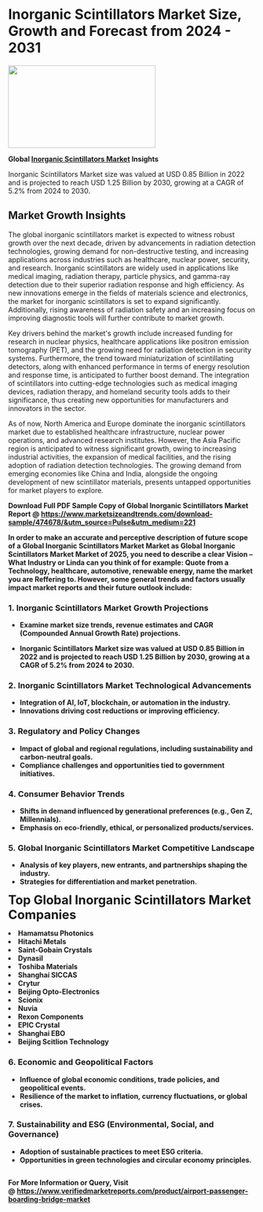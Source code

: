<H1>Inorganic Scintillators Market Size, Growth and Forecast from 2024 - 2031</H1><img class="aligncenter size-medium wp-image-584254" src="https://thirdeyenews.in/wp-content/uploads/2024/09/Global-Market-Research-300x168.jpeg" alt="" width="300" height="168" /><p><strong>Global&nbsp;<a href="https://www.marketsizeandtrends.com/download-sample/474678/&amp;utm_source=Pulse&amp;utm_medium=221">Inorganic Scintillators Market</a> Insights</strong></p><p>Inorganic Scintillators Market size was valued at USD 0.85 Billion in 2022 and is projected to reach USD 1.25 Billion by 2030, growing at a CAGR of 5.2% from 2024 to 2030.</p><p><h2>Market Growth Insights</h2> <p>The global inorganic scintillators market is expected to witness robust growth over the next decade, driven by advancements in radiation detection technologies, growing demand for non-destructive testing, and increasing applications across industries such as healthcare, nuclear power, security, and research. Inorganic scintillators are widely used in applications like medical imaging, radiation therapy, particle physics, and gamma-ray detection due to their superior radiation response and high efficiency. As new innovations emerge in the fields of materials science and electronics, the market for inorganic scintillators is set to expand significantly. Additionally, rising awareness of radiation safety and an increasing focus on improving diagnostic tools will further contribute to market growth.</p> <p><strong></strong></p> <p>Key drivers behind the market's growth include increased funding for research in nuclear physics, healthcare applications like positron emission tomography (PET), and the growing need for radiation detection in security systems. Furthermore, the trend toward miniaturization of scintillating detectors, along with enhanced performance in terms of energy resolution and response time, is anticipated to further boost demand. The integration of scintillators into cutting-edge technologies such as medical imaging devices, radiation therapy, and homeland security tools adds to their significance, thus creating new opportunities for manufacturers and innovators in the sector.</p> <p>As of now, North America and Europe dominate the inorganic scintillators market due to established healthcare infrastructure, nuclear power operations, and advanced research institutes. However, the Asia Pacific region is anticipated to witness significant growth, owing to increasing industrial activities, the expansion of medical facilities, and the rising adoption of radiation detection technologies. The growing demand from emerging economies like China and India, alongside the ongoing development of new scintillator materials, presents untapped opportunities for market players to explore.</p> <p><strong></p><p><span class=""><strong>Download Full PDF Sample Copy of Global Inorganic Scintillators Market Report</strong> @ <a href="https://www.marketsizeandtrends.com/download-sample/474678/&amp;utm_source=Pulse&amp;utm_medium=221" target="_blank">https://www.marketsizeandtrends.com/download-sample/474678/&amp;utm_source=Pulse&amp;utm_medium=221</a></span></p><p>In order to make an accurate and perceptive description of future scope of a Global&nbsp;Inorganic Scintillators Market Market as Global&nbsp;Inorganic Scintillators Market Market of 2025, you need to describe a clear Vision &ndash; What Industry or Linda can you think of for example: Quote from a Technology, healthcare, automotive, renewable energy, name the market you are Reffering to. However, some general trends and factors usually impact market reports and their future outlook include:</p><h3>1.&nbsp;<strong>Inorganic Scintillators Market Growth Projections</strong></h3><ul><li>Examine market size trends, revenue estimates and CAGR (Compounded Annual Growth Rate) projections.</li><li><p>Inorganic Scintillators Market size was valued at USD 0.85 Billion in 2022 and is projected to reach USD 1.25 Billion by 2030, growing at a CAGR of 5.2% from 2024 to 2030.</p></li></ul><h3>2.&nbsp;<strong>Inorganic Scintillators Market Technological Advancements</strong></h3><ul><li>Integration of AI, IoT, blockchain, or automation in the industry.</li><li>Innovations driving cost reductions or improving efficiency.</li></ul><h3>3.&nbsp;<strong>Regulatory and Policy Changes</strong></h3><ul><li>Impact of global and regional regulations, including sustainability and carbon-neutral goals.</li><li>Compliance challenges and opportunities tied to government initiatives.</li></ul><h3>4.&nbsp;<strong>Consumer Behavior Trends</strong></h3><ul><li>Shifts in demand influenced by generational preferences (e.g., Gen Z, Millennials).</li><li>Emphasis on eco-friendly, ethical, or personalized products/services.</li></ul><h3>5.&nbsp;<strong>Global Inorganic Scintillators Market Competitive Landscape</strong></h3><ul><li>Analysis of key players, new entrants, and partnerships shaping the industry.</li><li>Strategies for differentiation and market penetration.</li></ul><p data-pm-slice="1 1 []"><span style="color: inherit; font-family: inherit; font-size: 25px;">Top Global Inorganic Scintillators Market Companies</span></p><div class="" data-test-id=""><p><li>Hamamatsu Photonics</li><li> Hitachi Metals</li><li> Saint-Gobain Crystals</li><li> Dynasil</li><li> Toshiba Materials</li><li> Shanghai SICCAS</li><li> Crytur</li><li> Beijing Opto-Electronics</li><li> Scionix</li><li> Nuvia</li><li> Rexon Components</li><li> EPIC Crystal</li><li> Shanghai EBO</li><li> Beijing Scitlion Technology</li></p></div><h3>6.&nbsp;<strong>Economic and Geopolitical Factors</strong></h3><ul><li>Influence of global economic conditions, trade policies, and geopolitical events.</li><li>Resilience of the market to inflation, currency fluctuations, or global crises.</li></ul><h3>7.&nbsp;<strong>Sustainability and ESG (Environmental, Social, and Governance)</strong></h3><ul><li>Adoption of sustainable practices to meet ESG criteria.</li><li>Opportunities in green technologies and circular economy principles.</li></ul><h2><strong style="font-size: 14px;">For More Information or Query, Visit @&nbsp;</strong><a style="background-color: #ffffff; font-size: 14px;" href="https://www.marketsizeandtrends.com/report/inorganic-scintillators-market/" target="_blank">https://www.verifiedmarketreports.com/product/airport-passenger-boarding-bridge-market</a></h2>
